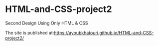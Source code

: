 # HTML-and-CSS-project2
Second Design Using Only HTML &amp; CSS

The site is published at:https://ayoubkhatouri.github.io/HTML-and-CSS-project2/
